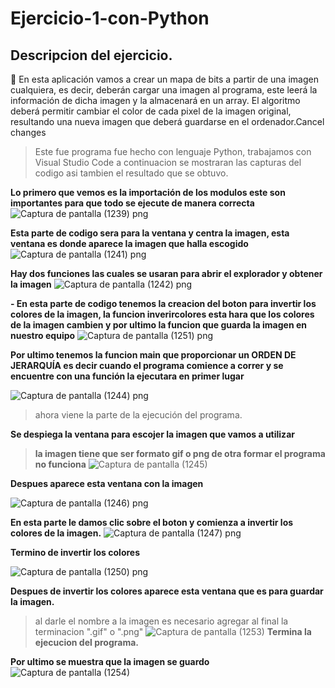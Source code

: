 # Ejercicio-1-con-Python
## Descripcion del ejercicio.
:muscle: En esta aplicación vamos a crear un mapa de bits a partir de una imagen cualquiera,
es decir, deberán cargar una imagen al programa, este leerá la información de dicha imagen y la
almacenará en un array. El algoritmo deberá permitir cambiar el color de cada pixel de la imagen
original, resultando una nueva imagen que deberá guardarse en el ordenador.Cancel changes

>Este fue programa fue hecho con lenguaje Python, trabajamos con Visual Studio Code a continuacion se mostraran las capturas del codigo asi tambien el resultado que se obtuvo.

**Lo primero que vemos es la importación de los modulos este son importantes para que todo se ejecute de manera correcta**
![Captura de pantalla (1239) png](https://user-images.githubusercontent.com/71051834/132928729-7f1100f3-71da-4da9-a221-571871ce5974.jpg)

**Esta parte de codigo sera para la ventana y centra la imagen, esta ventana es donde aparece la imagen que halla escogido**
![Captura de pantalla (1241) png](https://user-images.githubusercontent.com/71051834/132929041-80109360-cda7-49e4-b2a7-3e837cfd7274.jpg)

**Hay dos funciones las cuales se usaran para abrir el explorador y obtener la imagen**
![Captura de pantalla (1242) png](https://user-images.githubusercontent.com/71051834/132953851-7cac3be9-c953-4d8d-a03f-8c2a60fac13f.jpg)


**- En esta parte de codigo tenemos la creacion del boton para invertir los colores de la imagen, la funcion inverircolores esta hara que los colores de la imagen cambien y por ultimo la funcion que guarda la imagen en nuestro equipo**
![Captura de pantalla (1251) png](https://user-images.githubusercontent.com/71051834/132958470-f5c954b6-5098-4a32-be15-f918f5f1a654.jpg)

**Por ultimo tenemos la funcion main que proporcionar un ORDEN DE JERARQUÍA es decir cuando el programa comience a correr y se encuentre con una función la ejecutara en primer lugar**

![Captura de pantalla (1244) png](https://user-images.githubusercontent.com/71051834/132954251-fd5a3178-6336-4d7f-bef8-2e3e8795837a.jpg)
>ahora viene la parte de la ejecución del programa.

**Se despiega la ventana para escojer la imagen que vamos a utilizar**
>**la imagen tiene que ser formato gif o png de otra formar el programa no funciona**
![Captura de pantalla (1245)](https://user-images.githubusercontent.com/71051834/132958754-d3bb3ee9-b971-4b91-94ec-0aea09ae8e7d.png)

**Despues aparece esta ventana con la imagen**

![Captura de pantalla (1246) png](https://user-images.githubusercontent.com/71051834/132959179-44f28b59-737b-4ba5-8de1-6b3cfeda3252.jpg)

**En esta parte le damos clic sobre el boton y comienza a invertir los colores de la imagen.**
![Captura de pantalla (1247) png](https://user-images.githubusercontent.com/71051834/132959231-d6a8704d-e1be-47e7-853d-042320ac701a.jpg)

**Termino de invertir los colores**

![Captura de pantalla (1250) png](https://user-images.githubusercontent.com/71051834/132959257-13e987a1-711b-44e1-8a27-274a357f95b9.jpg)

**Despues de invertir los colores aparece esta ventana que es para guardar la imagen.**
>al darle el nombre a la imagen es necesario agregar al final la terminacion ".gif" o ".png"
![Captura de pantalla (1253)](https://user-images.githubusercontent.com/71051834/132958866-f8740a6b-e96f-4d55-87ab-bf08015b32ce.png)
>**Termina la ejecucion del programa.**

**Por ultimo se muestra que la imagen se guardo**
![Captura de pantalla (1254)](https://user-images.githubusercontent.com/71051834/132958870-74e8398c-efbf-4d98-8c66-4d4384f77be3.png)
